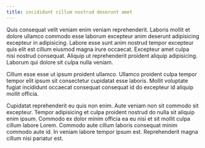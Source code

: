 ```yaml
---
title: incididunt cillum nostrud deserunt amet
---
```


Quis consequat velit veniam enim veniam reprehenderit. Laboris mollit et dolore ullamco commodo esse laborum excepteur anim deserunt adipisicing excepteur in adipisicing. Labore esse sunt anim nostrud tempor excepteur quis elit est cillum eiusmod magna irure occaecat. Excepteur amet culpa nisi nostrud consequat. Aliquip ut reprehenderit proident aliquip adipisicing. Laborum qui dolore sit culpa nulla veniam.

Cillum esse esse ut ipsum proident ullamco. Ullamco proident culpa tempor tempor elit ipsum sit consectetur cupidatat esse laboris. Mollit voluptate fugiat incididunt occaecat consequat consequat id do excepteur id aliquip mollit officia.

Cupidatat reprehenderit eu quis non enim. Aute veniam non sit commodo sit excepteur. Tempor adipisicing et culpa proident nostrud do nulla sit aliquip enim ipsum. Commodo ex dolor minim officia ea eu nisi et sit mollit culpa cillum labore Lorem. Commodo aute cillum laboris consequat minim commodo aute id. In veniam labore tempor ipsum est. Reprehenderit magna cillum nisi pariatur est.